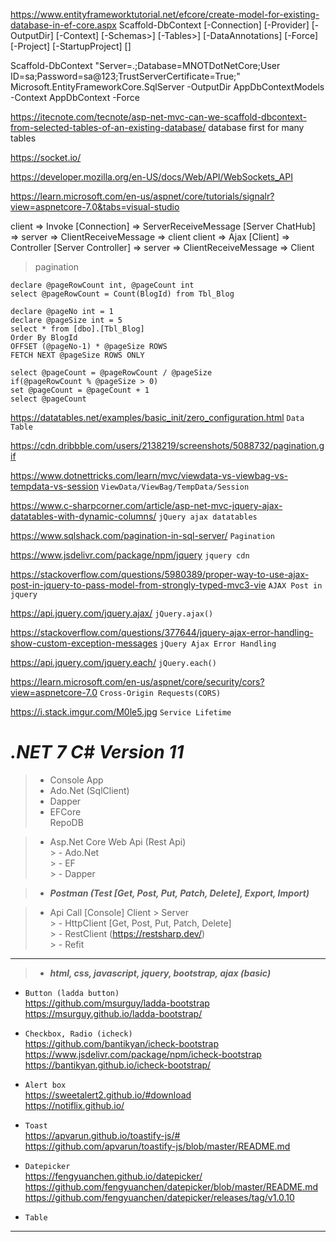https://www.entityframeworktutorial.net/efcore/create-model-for-existing-database-in-ef-core.aspx
Scaffold-DbContext [-Connection] [-Provider] [-OutputDir] [-Context] [-Schemas>] [-Tables>] 
                    [-DataAnnotations] [-Force] [-Project] [-StartupProject] [<CommonParameters>]

Scaffold-DbContext "Server=.;Database=MNOTDotNetCore;User ID=sa;Password=sa@123;TrustServerCertificate=True;" Microsoft.EntityFrameworkCore.SqlServer -OutputDir AppDbContextModels -Context AppDbContext -Force

https://itecnote.com/tecnote/asp-net-mvc-can-we-scaffold-dbcontext-from-selected-tables-of-an-existing-database/ database first for many tables



https://socket.io/

https://developer.mozilla.org/en-US/docs/Web/API/WebSockets_API

https://learn.microsoft.com/en-us/aspnet/core/tutorials/signalr?view=aspnetcore-7.0&tabs=visual-studio

client => Invoke [Connection] => ServerReceiveMessage [Server ChatHub] => server => ClientReceiveMessage => client
client => Ajax [Client]       => Controller [Server Controller]        => server => ClientReceiveMessage => Client


> pagination 

```
declare @pageRowCount int, @pageCount int
select @pageRowCount = Count(BlogId) from Tbl_Blog

declare @pageNo int = 1
declare @pageSize int = 5
select * from [dbo].[Tbl_Blog]
Order By BlogId
OFFSET (@pageNo-1) * @pageSize ROWS
FETCH NEXT @pageSize ROWS ONLY

select @pageCount = @pageRowCount / @pageSize
if(@pageRowCount % @pageSize > 0)
set @pageCount = @pageCount + 1
select @pageCount
```

https://datatables.net/examples/basic_init/zero_configuration.html  `Data Table`

https://cdn.dribbble.com/users/2138219/screenshots/5088732/pagination.gif 

https://www.dotnettricks.com/learn/mvc/viewdata-vs-viewbag-vs-tempdata-vs-session `ViewData/ViewBag/TempData/Session`

https://www.c-sharpcorner.com/article/asp-net-mvc-jquery-ajax-datatables-with-dynamic-columns/ `jQuery ajax datatables`

https://www.sqlshack.com/pagination-in-sql-server/ `Pagination`

https://www.jsdelivr.com/package/npm/jquery `jquery cdn`

https://stackoverflow.com/questions/5980389/proper-way-to-use-ajax-post-in-jquery-to-pass-model-from-strongly-typed-mvc3-vie `AJAX Post in jquery`

https://api.jquery.com/jquery.ajax/ `jQuery.ajax()`

https://stackoverflow.com/questions/377644/jquery-ajax-error-handling-show-custom-exception-messages `jQuery Ajax Error Handling`

https://api.jquery.com/jquery.each/ `jQuery.each()`

https://learn.microsoft.com/en-us/aspnet/core/security/cors?view=aspnetcore-7.0 `Cross-Origin Requests(CORS)`

https://i.stack.imgur.com/M0le5.jpg `Service Lifetime`

***.NET 7 C# Version 11***
=============

> - Console App
> - Ado.Net (SqlClient)
> - Dapper
> - EFCore  
> RepoDB

> - Asp.Net Core Web Api (Rest Api)  
	> - Ado.Net  
	> - EF  
	> - Dapper  

> - ***Postman (Test [Get, Post, Put, Patch, Delete], Export, Import)***

> - Api Call [Console] Client > Server  
	> - HttpClient [Get, Post, Put, Patch, Delete]  
	> - RestClient (https://restsharp.dev/)  
	> - Refit  
---
> - ***html, css, javascript, jquery, bootstrap, ajax (basic)***

- `Button (ladda button)`  
https://github.com/msurguy/ladda-bootstrap  
https://msurguy.github.io/ladda-bootstrap/  

- `Checkbox, Radio (icheck)`  
https://github.com/bantikyan/icheck-bootstrap  
https://www.jsdelivr.com/package/npm/icheck-bootstrap  
https://bantikyan.github.io/icheck-bootstrap/  

- `Alert box`  
https://sweetalert2.github.io/#download  
https://notiflix.github.io/  

- `Toast`  
https://apvarun.github.io/toastify-js/#  
https://github.com/apvarun/toastify-js/blob/master/README.md  

- `Datepicker`  
https://fengyuanchen.github.io/datepicker/  
https://github.com/fengyuanchen/datepicker/blob/master/README.md  
https://github.com/fengyuanchen/datepicker/releases/tag/v1.0.10  

- `Table`

---


